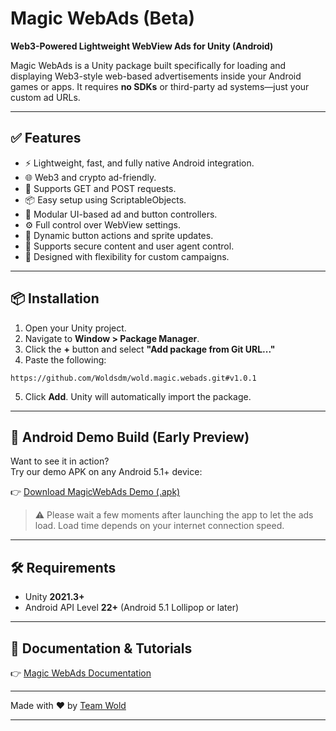 # Magic WebAds (Beta)

**Web3-Powered Lightweight WebView Ads for Unity (Android)**

Magic WebAds is a Unity package built specifically for loading and displaying Web3-style web-based advertisements inside your Android games or apps. It requires **no SDKs** or third-party ad systems—just your custom ad URLs.

---

## ✅ Features

* ⚡ Lightweight, fast, and fully native Android integration.
* 🌐 Web3 and crypto ad-friendly.
* 📄 Supports GET and POST requests.
* 📦 Easy setup using ScriptableObjects.
* 🧹 Modular UI-based ad and button controllers.
* ⚙️ Full control over WebView settings.
* 🔄 Dynamic button actions and sprite updates.
* 🔐 Supports secure content and user agent control.
* 🧠 Designed with flexibility for custom campaigns.

---

## 📦 Installation

1. Open your Unity project.
2. Navigate to **Window > Package Manager**.
3. Click the **+** button and select **"Add package from Git URL..."**
4. Paste the following:

```
https://github.com/Woldsdm/wold.magic.webads.git#v1.0.1
```

5. Click **Add**. Unity will automatically import the package.

---

## 📱 Android Demo Build (Early Preview)

Want to see it in action?  
Try our demo APK on any Android 5.1+ device:

👉 [Download MagicWebAds Demo (.apk)](https://raw.githubusercontent.com/Woldsdm/wold.magic.webads-build-demo/refs/heads/main/Android/MagicWebAds.apk)

> ⚠️ Please wait a few moments after launching the app to let the ads load. Load time depends on your internet connection speed.

---

## 🛠️ Requirements

* Unity **2021.3+**
* Android API Level **22+** (Android 5.1 Lollipop or later)

---

## 📖 Documentation & Tutorials

👉 [Magic WebAds Documentation](https://github.com/Woldsdm/docs-magic-webads/blob/main/README.md)

---

Made with ❤️ by [Team Wold](https://github.com/Woldsdm)

---